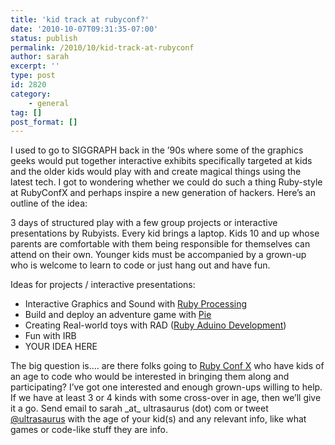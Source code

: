 ```yaml
---
title: 'kid track at rubyconf?'
date: '2010-10-07T09:31:35-07:00'
status: publish
permalink: /2010/10/kid-track-at-rubyconf
author: sarah
excerpt: ''
type: post
id: 2820
category:
    - general
tag: []
post_format: []
---
```

I used to go to SIGGRAPH back in the ’90s where some of the graphics geeks would put together interactive exhibits specifically targeted at kids and the older kids would play with and create magical things using the latest tech. I got to wondering whether we could do such a thing Ruby-style at RubyConfX and perhaps inspire a new generation of hackers. Here’s an outline of the idea:

3 days of structured play with a few group projects or interactive presentations by Rubyists. Every kid brings a laptop. Kids 10 and up whose parents are comfortable with them being responsible for themselves can attend on their own. Younger kids must be accompanied by a grown-up who is welcome to learn to code or just hang out and have fun.

Ideas for projects / interactive presentations:

- Interactive Graphics and Sound with [Ruby Processing](http://github.com/jashkenas/ruby-processing/wiki/getting-started)
- Build and deploy an adventure game with [Pie](http://github.com/blazingcloud/pie)
- Creating Real-world toys with RAD ([Ruby Aduino Development](http://rad.rubyforge.org/))
- Fun with IRB
- YOUR IDEA HERE

The big question is…. are there folks going to [Ruby Conf X](http://rubyconf.org/) who have kids of an age to code who would be interested in bringing them along and participating? I’ve got one interested and enough grown-ups willing to help. If we have at least 3 or 4 kinds with some cross-over in age, then we’ll give it a go. Send email to sarah \_at\_ ultrasaurus (dot) com or tweet [@ultrasaurus](http://twitter.com/ultrasaurus) with the age of your kid(s) and any relevant info, like what games or code-like stuff they are info.